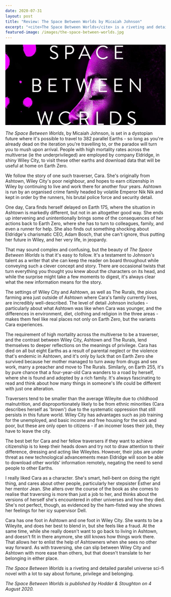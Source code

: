 ```yaml
---
date: 2020-07-31
layout: post
title: "Review: The Space Between Worlds by Micaiah Johnson"
excerpt: "<cite>The Space Between Worlds</cite> is a riveting and detailed parallel universe sci-fi novel with a lot to say about fortune, privilege and belonging."
featured-image: /images/the-space-between-worlds.jpg
---
```


![The Space Between Worlds](/images/the-space-between-worlds.jpg)

<cite>The Space Between Worlds</cite>, by Micaiah Johnson, is set in a dystopian future where it's possible to travel to 382 parallel Earths - so long as you're already dead on the iteration you're travelling to, or the paradox will turn you to mush upon arrival. People with high mortality rates across the multiverse (ie the underprivileged) are employed by company Eldridge, in shiny Wiley City, to visit these other earths and download data that will be useful at home on Earth Zero.

We follow the story of one such traverser, Cara. She's originally from Ashtown, Wiley City's poor neighbour, and hopes to earn citizenship in Wiley by continuing to live and work there for another four years. Ashtown is run by an organised crime family headed by volatile Emperor Nik Nik and kept in order by the runners, his brutal police force and security detail.

One day, Cara finds herself delayed on Earth 175, where the situation in Ashtown is markedly different, but not in an altogether good way. She ends up intervening and unintentionally brings some of the consequences of her actions back to Earth Zero, where she has to turn to colleagues, family, and even a runner for help. She also finds out something shocking about Eldridge's charismatic CEO, Adam Bosch, that she can't ignore, thus putting her future in Wiley, and her very life, in jeopardy.

That may sound complex and confusing, but the beauty of <cite>The Space Between Worlds</cite> is that it's easy to follow. It's a testament to Johnson's talent as a writer that she can keep the reader on board throughout while conveying such a clever concept and story. There are occasional twists that turn everything you thought you knew about the characters on its head, and while the surprise might take a few moments to digest, it's always clear what the new information means for the story.

The settings of Wiley City and Ashtown, as well as The Rurals, the pious farming area just outside of Ashtown where Cara's family currently lives, are incredibly well-described. The level of detail Johnson includes - particularly about what Ashtown was like when Cara was younger, and the differences in environment, diet, clothing and religion in the three areas - makes them feel like real places not only on Earth Zero, but the variants Cara experiences.

The requirement of high mortality across the multiverse to be a traverser, and the contrast between Wiley City, Ashtown and The Rurals, lend themselves to deeper reflections on the meanings of privilege. Cara has died on all but eight Earths as a result of parental neglect or the violence that's endemic in Ashtown, and it's only by luck that on Earth Zero she survived because her mother managed to turn away from drugs and sex work, marry a preacher and move to The Rurals. Similarly, on Earth 255, it's by pure chance that a four-year-old Cara wanders to a road by herself, where she is found and adopted by a rich family. It's always fascinating to read and think about how many things in someone's life could be different with just one alteration.

Traversers tend to be smaller than the average Wileyite due to childhood malnutrition, and disproportionately likely to be from ethnic minorities (Cara describes herself as 'brown') due to the systematic oppression that still persists in this future world. Wiley City has advantages such as job training for the unemployed, and basic income and free housing for the sick and poor, but these are only open to citizens - if an incomer loses their job, they have to leave the city.

The best bet for Cara and her fellow traversers if they want to achieve citizenship is to keep their heads down and try not to draw attention to their difference, dressing and acting like Wileyites. However, their jobs are under threat as new technological advancements mean Eldridge will soon be able to download other worlds' information remotely, negating the need to send people to other Earths.

I really liked Cara as a character. She's smart, hell-bent on doing the right thing, and cares about other people, particularly her stepsister Esther and her mentor Jean. She alters over the course of the book as she comes to realise that traversing is more than just a job to her, and thinks about the versions of herself she's encountered in other universes and how they died. She's not perfect, though, as evidenced by the ham-fisted way she shows her feelings for her icy supervisor Dell.

Cara has one foot in Ashtown and one foot in Wiley City. She wants to be a Wileyite, and does her best to blend in, but she feels like a fraud. At the same time, while she really doesn't want to go back to living in Ashtown, and doesn't fit in there anymore, she still knows how things work there. That allows her to enlist the help of Ashtowners when she sees no other way forward. As with traversing, she can slip between Wiley City and Ashtown with more ease than others, but that doesn't translate to her belonging in either place.

<cite>The Space Between Worlds</cite> is a riveting and detailed parallel universe sci-fi novel with a lot to say about fortune, privilege and belonging.

*<cite>The Space Between Worlds</cite> is published by Hodder & Stoughton on 4 August 2020.*
